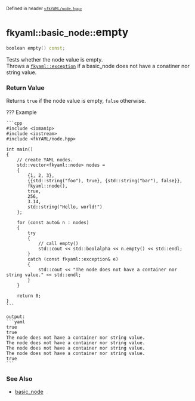 <small>Defined in header [`<fkYAML/node.hpp>`](https://github.com/fktn-k/fkYAML/blob/develop/include/fkYAML/node.hpp)</small>

# <small>fkyaml::basic_node::</small>empty

```cpp
boolean empty() const;
```

Tests whether the node value is empty.  
Throws a [`fkyaml::exception`](../exception/index.md) if a basic_node does not have a conatiner nor string value.  

### **Return Value**

Returns `true` if the node value is empty, `false` otherwise.

??? Example

    ```cpp
    #include <iomanip>
    #include <iostream>
    #include <fkYAML/node.hpp>

    int main()
    {
        // create YAML nodes.
        std::vector<fkyaml::node> nodes =
        {
            {1, 2, 3},
            {{std::string("foo"), true}, {std::string("bar"), false}},
            fkyaml::node(),
            true,
            256,
            3.14,
            std::string("Hello, world!")
        };

        for (const auto& n : nodes)
        {
            try
            {
                // call empty()
                std::cout << std::boolalpha << n.empty() << std::endl;
            }
            catch (const fkyaml::exception& e)
            {
                std::cout << "The node does not have a container nor string value." << std::endl;
            }
        }

        return 0;
    }
    ```

    output:
    ```yaml
    true
    true
    The node does not have a container nor string value.
    The node does not have a container nor string value.
    The node does not have a container nor string value.
    The node does not have a container nor string value.
    true
    ```

### **See Also**

* [basic_node](index.md)
